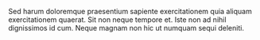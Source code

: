 Sed harum doloremque praesentium sapiente exercitationem quia aliquam exercitationem quaerat. Sit non neque tempore et. Iste non ad nihil dignissimos id cum. Neque magnam non hic ut numquam sequi deleniti.